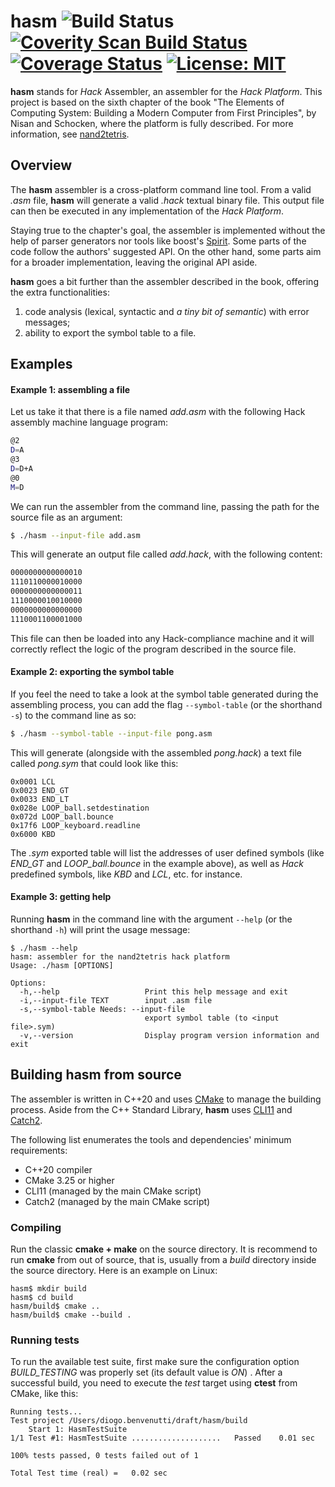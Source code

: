 # hasm ![Build Status](https://github.com/benvenutti/hasm/actions/workflows/ci.yaml/badge.svg) <a href="https://scan.coverity.com/projects/benvenutti-hasm"><img alt="Coverity Scan Build Status" src="https://scan.coverity.com/projects/9220/badge.svg"/></a> [![Coverage Status](https://coveralls.io/repos/github/benvenutti/hasm/badge.svg?branch=master)](https://coveralls.io/github/benvenutti/hasm?branch=master) [![License: MIT](https://img.shields.io/badge/License-MIT-yellow.svg)](https://opensource.org/licenses/MIT)

**hasm** stands for *Hack* Assembler, an assembler for the *Hack Platform*. This project is based on the sixth chapter of the book "The Elements of Computing System: Building a Modern Computer from First Principles", by Nisan and Schocken, where the platform is fully described. For more information, see [nand2tetris](http://www.nand2tetris.org/).

## Overview

The **hasm** assembler is a cross-platform command line tool. From a valid *.asm* file, **hasm** will generate a valid *.hack* textual binary file. This output file can then be executed in any implementation of the *Hack Platform*.

Staying true to the chapter's goal, the assembler is implemented without the help of parser generators nor tools like boost's [Spirit](https://github.com/boostorg/spirit). Some parts of the code follow the authors' suggested API. On the other hand, some parts aim for a broader implementation, leaving the original API aside.

**hasm** goes a bit further than the assembler described in the book, offering the extra functionalities:

1. code analysis (lexical, syntactic and *a tiny bit of semantic*) with error messages;
2. ability to export the symbol table to a file.

## Examples

#### Example 1: assembling a file

Let us take it that there is a file named *add.asm* with the following Hack assembly machine language program:

```sh
@2
D=A
@3
D=D+A
@0
M=D
```

We can run the assembler from the command line, passing the path for the source file as an argument:

```sh
$ ./hasm --input-file add.asm
```

This will generate an output file called *add.hack*, with the following content:

```sh
0000000000000010
1110110000010000
0000000000000011
1110000010010000
0000000000000000
1110001100001000
```

This file can then be loaded into any Hack-compliance machine and it will correctly reflect the logic of the program described in the source file.

#### Example 2: exporting the symbol table

If you feel the need to take a look at the symbol table generated during the assembling process, you can add the flag `--symbol-table` (or the shorthand `-s`) to the command line as so:

```sh
$ ./hasm --symbol-table --input-file pong.asm
```

This will generate (alongside with the assembled *pong.hack*) a text file called *pong.sym* that could look like this:

```
0x0001 LCL
0x0023 END_GT
0x0033 END_LT
0x028e LOOP_ball.setdestination
0x072d LOOP_ball.bounce
0x17f6 LOOP_keyboard.readline
0x6000 KBD
```

The *.sym* exported table will list the addresses of user defined symbols (like *END_GT* and *LOOP_ball.bounce* in the  example above), as well as *Hack* predefined symbols, like *KBD* and *LCL*, etc. for instance.

#### Example 3: getting help

Running **hasm** in the command line with the argument `--help` (or the shorthand `-h`) will print the usage message:

```
$ ./hasm --help
hasm: assembler for the nand2tetris hack platform
Usage: ./hasm [OPTIONS]

Options:
  -h,--help                   Print this help message and exit
  -i,--input-file TEXT        input .asm file
  -s,--symbol-table Needs: --input-file
                              export symbol table (to <input file>.sym)
  -v,--version                Display program version information and exit
```

## Building **hasm** from source

The assembler is written in C++20 and uses [CMake](https://cmake.org/) to manage the building process. Aside from the C++ Standard Library, **hasm** uses [CLI11](https://github.com/CLIUtils/CLI11) and [Catch2](https://github.com/catchorg/Catch2).

The following list enumerates the tools and dependencies' minimum requirements:

* C++20 compiler
* CMake 3.25 or higher
* CLI11 (managed by the main CMake script)
* Catch2 (managed by the main CMake script)

### Compiling

Run the classic **cmake + make** on the source directory. It is recommend to run **cmake** from out of source, that is, usually from a *build* directory inside the source directory. Here is an example on Linux:

```shh
hasm$ mkdir build
hasm$ cd build
hasm/build$ cmake ..
hasm/build$ cmake --build .
```

### Running tests

To run the available test suite, first make sure the configuration option *BUILD_TESTING* was properly set (its default value is *ON*) . After a successful build, you need to execute the *test* target using **ctest** from CMake, like this:

```shh
Running tests...
Test project /Users/diogo.benvenutti/draft/hasm/build
    Start 1: HasmTestSuite
1/1 Test #1: HasmTestSuite ....................   Passed    0.01 sec

100% tests passed, 0 tests failed out of 1

Total Test time (real) =   0.02 sec
```
